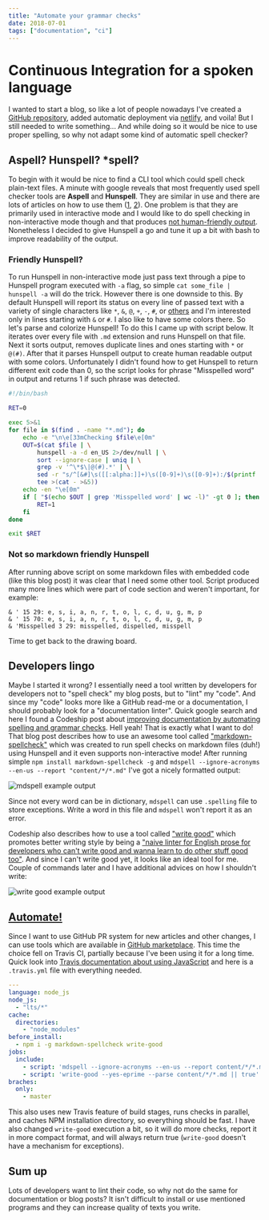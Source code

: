 ```yaml
---
title: "Automate your grammar checks"
date: 2018-07-01
tags: ["documentation", "ci"]
---
```


# Continuous Integration for a spoken language

I wanted to start a blog, so like a lot of people nowadays I've created a [GitHub repository](https://github.com/paulfantom/pawel.krupa.net.pl),
added automatic deployment via [netlify](https://www.netlify.com/blog/2016/09/29/a-step-by-step-guide-deploying-on-netlify/), and voila!
But I still needed to write something... And while doing so it would be nice to use proper spelling,
so why not adapt some kind of automatic spell checker?

## Aspell? Hunspell? *spell?

To begin with it would be nice to find a CLI tool which could spell check plain-text files. A minute with google reveals that most frequently
used spell checker tools are **Aspell** and **Hunspell**. They are similar in use and there are lots of articles on how to use them
([1](https://opensource.com/article/18/2/how-check-spelling-linux-command-line-aspell), [2](https://alexwlchan.net/2016/09/please-use-aspell/)).
One problem is that they are primarily used in interactive mode and I would like to do spell checking in non-interactive mode though and that 
produces [not human-friendly output](https://github.com/hunspell/hunspell/blob/master/docs/hunspell.1.md#pipe-mode). Nonetheless I decided to
give Hunspell a go and tune it up a bit with bash to improve readability of the output.

### Friendly Hunspell?

To run Hunspell in non-interactive mode just pass text through a pipe to Hunspell program executed with `-a` flag, so simple
`cat some_file | hunspell -a` will do the trick. However there is one downside to this. By default Hunspell will report its status on every
line of passed text with a variety of single characters like `*`, `&`, `@`, `+`, `-`, `#`, or 
[others](https://github.com/hunspell/hunspell/blob/master/docs/hunspell.1.md#pipe-mode) and I'm interested only in lines starting with `&` or `#`.
I also like to have some colors there. So let's parse and colorize Hunspell! To do this I came up with script below. It iterates over every
file with `.md` extension and runs Hunspell on that file. Next it sorts output, removes duplicate lines and ones starting with `*` or `@(#)`.
After that it parses Hunspell output to create human readable output with some colors. Unfortunately I didn't found how to get Hunspell to return
different exit code than 0, so the script looks for phrase "Misspelled word" in output and returns 1 if such phrase was detected.

```bash
#!/bin/bash

RET=0

exec 5>&1
for file in $(find . -name "*.md"); do
    echo -e "\n\e[33mChecking $file\e[0m"
    OUT=$(cat $file | \
        hunspell -a -d en_US 2>/dev/null | \
        sort --ignore-case | uniq | \
        grep -v '^\*$\|@(#).*' | \
        sed -r "s/^[&#]\s([[:alpha:]]+)\s([0-9]+)\s([0-9]+):/$(printf '\033[0m')Misspelled word $(printf '\033[31m\033[1m')\1$(printf '\033[0m') in line \2 position \3, possible alternatives:$(printf '\033[36m')/g" | \
        tee >(cat - >&5))
    echo -en "\e[0m"
    if [ "$(echo $OUT | grep 'Misspelled word' | wc -l)" -gt 0 ]; then
        RET=1
    fi
done

exit $RET
```

### Not so markdown friendly Hunspell

After running above script on some markdown files with embedded code (like this blog post) it was clear that I need some other tool. Script
produced many more lines which were part of code section and weren't important, for example:
```
& ' 15 29: e, s, i, a, n, r, t, o, l, c, d, u, g, m, p
& ' 15 70: e, s, i, a, n, r, t, o, l, c, d, u, g, m, p
& 'Misspelled 3 29: misspelled, dispelled, misspell
```
Time to get back to the drawing board.

## Developers lingo

Maybe I started it wrong? I essentially need a tool written by developers for developers not to "spell check" my blog
posts, but to "lint" my "code". And since my "code" looks more like a GitHub read-me or a documentation, I should
probably look for a "documentation linter". Quick google search and here I found a Codeship post about
[improving documentation by automating spelling and grammar checks](https://blog.codeship.com/improve-documentation-by-automating-spelling-and-grammar-checks/).
Hell yeah! That is exactly what I want to do! That blog post describes how to use an awesome tool called
["markdown-spellcheck"](https://www.npmjs.com/package/markdown-spellcheck) which was created to run spell checks on
markdown files (duh!) using Hunspell and it even supports non-interactive mode! After running simple
`npm install markdown-spellcheck -g` and `mdspell --ignore-acronyms --en-us --report "content/*/*.md"` I've got a
nicely formatted output:

![mdspell example output](/images/20180701-mdspell-example.png)

Since not every word can be in dictionary, `mdspell` can use `.spelling` file to store exceptions. Write a word in this
file and `mdspell` won't report it as an error.

Codeship also describes how to use a tool called ["write good"](https://www.npmjs.com/package/write-good) which promotes
better writing style by being a 
["naive linter for English prose for developers who can't write good and wanna learn to do other stuff good too"](https://github.com/btford/write-good#write-good-). 
And since I can't write good yet, it looks like an ideal tool for me. Couple of commands later and I have additional
advices on how I shouldn't write:

![write good example output](/images/20180701-write-good-example.png)

## [Automate!](https://memegenerator.net/img/instances/65228817/automate.jpg)

Since I want to use GitHub PR system for new articles and other changes, I can use tools which are available in
[GitHub marketplace](https://github.com/marketplace). This time the choice fell on Travis CI, partially because I've
been using it for a long time. Quick look into
[Travis documentation about using JavaScript](https://docs.travis-ci.com/user/languages/javascript-with-nodejs/) and 
here is a `.travis.yml` file with everything needed.

```yaml
---
language: node_js
node_js:
  - "lts/*"
cache:
  directories:
    - "node_modules"
before_install:
  - npm i -g markdown-spellcheck write-good
jobs:
  include:
    - script: 'mdspell --ignore-acronyms --en-us --report content/*/*.md'
    - script: 'write-good --yes-eprime --parse content/*/*.md || true'
braches:
  only:
    - master
```

This also uses new Travis feature of build stages, runs checks in parallel, and caches NPM installation directory, so
everything should be fast. I have also changed `write-good` execution a bit, so it will do more checks, report it in
more compact format, and will always return true (`write-good` doesn't have a mechanism for exceptions).

## Sum up

Lots of developers want to lint their code, so why not do the same for documentation or blog posts? It isn't difficult
to install or use mentioned programs and they can increase quality of texts you write. 
